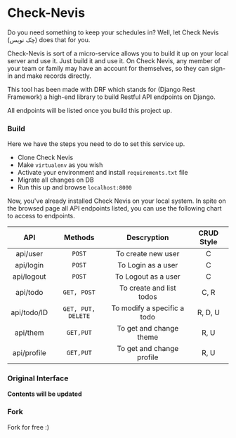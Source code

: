 # Check-Nevis
Do you need something to keep your schedules in?
Well, let Check Nevis (چک نویس) does that for you.

Check-Nevis is sort of a micro-service allows you to build it up on your local server and use it. Just build it and use it.
On Check Nevis, any member of your team or family may have an account for themselves, so they can sign-in and make records directly.

This tool has been made with DRF which stands for (Django Rest Framework) a high-end library to build Restful API endpoints on Django.

All endpoints will be listed once you build this project up.

### Build
Here we have the steps you need to do to set this service up.
- Clone Check Nevis
- Make `virtualenv` as you wish
- Activate your environment and install `requirements.txt` file
- Migrate all changes on DB
- Run this up and browse `localhost:8000`

Now, you've already installed Check Nevis on your local system. In spite on the browsed page all API endpoints listed, you can use the following chart to access to endpoints.


| API           |       Methods      |          Descryption         |  CRUD Style |
| :-----------: | :----------------: | :--------------------------: | :---------: |
| api/user      |       `POST`       | To create new user           |       C     |
| api/login     |       `POST`       | To Login as a user           |       C     |
| api/logout    |       `POST`       | To Logout as a user          |       C     |
| api/todo      |    `GET, POST`     | To create and list todos     |     C, R    |
| api/todo/ID   | `GET, PUT, DELETE` | To modify a specific a todo  |   R, D, U   |
| api/them      |      `GET,PUT`     | To get and change theme      |     R, U    |
| api/profile   |      `GET,PUT`     | To get and change profile    |     R, U    |

### Original Interface
__Contents will be updated__

### Fork
Fork for free :)
